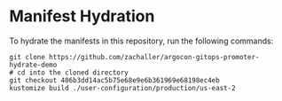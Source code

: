 # Manifest Hydration

To hydrate the manifests in this repository, run the following commands:

```shell
git clone https://github.com/zachaller/argocon-gitops-promoter-hydrate-demo
# cd into the cloned directory
git checkout 406b3dd14ac5b75e68e9e6b361969e68198ec4eb
kustomize build ./user-configuration/production/us-east-2
```
